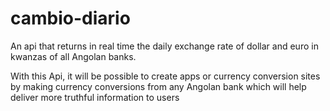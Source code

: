 # cambio-diario
An api that returns in real time the daily exchange rate of dollar and euro in kwanzas of all Angolan banks.

With this Api, it will be possible to create apps or currency conversion sites by making currency conversions from any Angolan bank which will help deliver more truthful information to users

